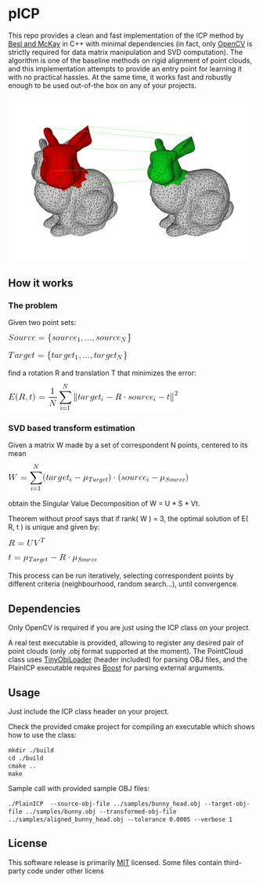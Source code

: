 # pICP
This repo provides a clean and fast implementation of the ICP method by [Besl and McKay](https://ieeexplore.ieee.org/document/121791/) in C++ with minimal dependencies (in fact, only [OpenCV](https://opencv.org/) is strictly required for data matrix manipulation and SVD computation). The algorithm is one of the baseline methods on rigid alignment of point clouds, and this implementation attempts to provide an entry point for learning it with no practical hassles. At the same time, it works fast and robustly enough to be used out-of-the box on any of your projects.

![](samples/alignment.png)


## How it works
### The problem
Given two point sets:

![](samples/readme_eq1.gif)

![](samples/readme_eq2.gif)

find a rotation R and translation T that minimizes the error:

![](samples/readme_eq3.gif)

### SVD based transform estimation
Given a matrix W made by a set of correspondent N points, centered to its mean

![](samples/readme_eq4.gif)

obtain the Singular Value Decomposition of W = U * S * Vt.

Theorem without proof says that if rank( W ) = 3, the optimal solution of E( R, t ) is unique and given by:

![](samples/readme_eq5.gif)

![](samples/readme_eq6.gif)

This process can be run iteratively, selecting correspondent points by different criteria (neighbourhood, random search...), until convergence.

## Dependencies
Only OpenCV is required if you are just using the ICP class on your project.

A real test executable is provided, allowing to register any desired pair of point clouds (only .obj format supported at the moment). The PointCloud class uses [TinyObjLoader](https://github.com/syoyo/tinyobjloader) (header included) for parsing OBJ files, and the PlainICP executable requires [Boost](https://www.boost.org/) for parsing external arguments.

## Usage
Just include the ICP class header on your project.

Check the provided cmake project for compiling an executable which shows how to use the class:

```
mkdir ./build
cd ./build
cmake ..
make
```

Sample call with provided sample OBJ files:

```
./PlainICP  --source-obj-file ../samples/bunny_head.obj --target-obj-file ../samples/bunny.obj --transformed-obj-file ../samples/aligned_bunny_head.obj --tolerance 0.0005 --verbose 1
```

## License
This software release is primarily [MIT](https://opensource.org/licenses/MIT) licensed. Some files contain third-party code under other licens